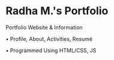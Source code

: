 # Radha M.'s Portfolio

Portfolio Website & Information

• Profile, About, Activities, Resumé

• Programmed Using HTML/CSS, JS
